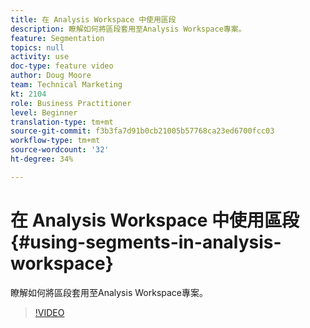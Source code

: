 ```yaml
---
title: 在 Analysis Workspace 中使用區段
description: 瞭解如何將區段套用至Analysis Workspace專案。
feature: Segmentation
topics: null
activity: use
doc-type: feature video
author: Doug Moore
team: Technical Marketing
kt: 2104
role: Business Practitioner
level: Beginner
translation-type: tm+mt
source-git-commit: f3b3fa7d91b0cb21005b57768ca23ed6700fcc03
workflow-type: tm+mt
source-wordcount: '32'
ht-degree: 34%

---
```



# 在 Analysis Workspace 中使用區段 {#using-segments-in-analysis-workspace}

瞭解如何將區段套用至Analysis Workspace專案。

>[!VIDEO](https://video.tv.adobe.com/v/23977/?quality=12)